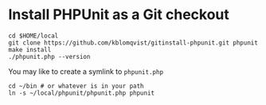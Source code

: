 # Install PHPUnit as a Git checkout

    cd $HOME/local
    git clone https://github.com/kblomqvist/gitinstall-phpunit.git phpunit
    make install
    ./phpunit.php --version

You may like to create a symlink to `phpunit.php`

    cd ~/bin # or whatever is in your path
    ln -s ~/local/phpunit/phpunit.php phpunit